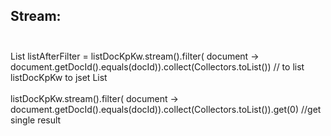 ## Stream:</br></br>
List<Object> listAfterFilter = listDocKpKw.stream().filter( document -> document.getDocId().equals(docId)).collect(Collectors.toList()) // to list listDocKpKw to jset List<Document> </br></br>
listDocKpKw.stream().filter( document -> document.getDocId().equals(docId)).collect(Collectors.toList()).get(0)  //get single result	
